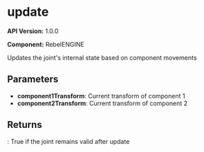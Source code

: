 # update

**API Version:** 1.0.0

**Component:** RebelENGINE

Updates the joint's internal state based on component movements

## Parameters

- **component1Transform**: Current transform of component 1
- **component2Transform**: Current transform of component 2

## Returns

: True if the joint remains valid after update

